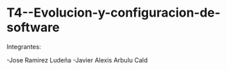 # T4--Evolucion-y-configuracion-de-software
Integrantes:

-Jose Ramirez Ludeña
-Javier Alexis Arbulu Cald

